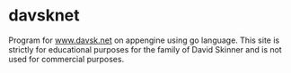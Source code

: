davsknet
========

Program for www.davsk.net on appengine using go language.
This site is strictly for educational purposes for the family of David Skinner and is not used for commercial purposes.
